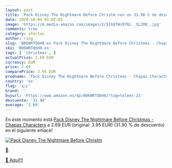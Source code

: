 ```yaml
---
layout: post
title: 'Pack Disney The Nightmare Before Christm con un 31.90 % de descuento'
date: 2020-10-04 01:02:03
image: 'https://m.media-amazon.com/images/I/51XAfWiR76L._SL200_.jpg'
comments: true
category: ofertas
author: ring
slug: 'B06WRTQ6H8-es Pack Disney The Nightmare Before Christmas - Chapas...'
sku: 'B06WRTQ6H8-es'
tags: [ 'christmas', ]
actualPrice: 2.69 EUR
currency: EUR
price: 2.69
comparePrice: 3.95 EUR
prodname: 'Pack Disney The Nightmare Before Christmas - Chapas Characters'
country: 'es'
flag: '🇪🇸'
brand: ''
buyurl: 'https://www.amazon.es/dp/B06WRTQ6H8/?tag=tolees-21'
descuento: '31.90'
average: '2.69'
---
```


En este momento está [Pack Disney The Nightmare Before Christmas - Chapas Characters](https://www.amazon.es/dp/B06WRTQ6H8/?tag=tolees-21) a 2.69 EUR (original: 3.95 EUR) (31.90 %  de descuento) en el siguiente enlace!

[![Pack Disney The Nightmare Before Christm](https://m.media-amazon.com/images/I/51XAfWiR76L._SL200_.jpg)](https://www.amazon.es/dp/B06WRTQ6H8/?tag=tolees-21)

🔎:


[🛒 Aquí!!!](https://www.amazon.es/dp/B06WRTQ6H8/?tag=tolees-21)
